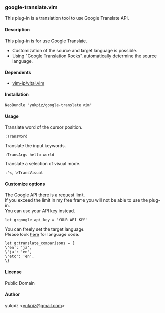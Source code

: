 ### google-translate.vim

This plug-in is a translation tool to use Google Translate API.

#### Description

This plug-in is for use Google Translate.

* Customization of the source and target language is possible.
* Using "Google Translation Rocks", automatically determine the source language.


#### Dependents

* [vim-jp/vital.vim](https://github.com/vim-jp/vital.vim)


#### Installation

~~~
NeoBundle "yukpiz/google-translate.vim"
~~~

#### Usage

Translate word of the cursor position.  
~~~
:TransWord
~~~

Translate the input keywords.  
~~~
:TransArgs hello world
~~~

Translate a selection of visual mode.  
~~~
:'<,'>TransVisual
~~~

#### Customize options

The Google API there is a request limit.  
If you exceed the limit in my free frame you will not be able to use the plug-in.  
You can use your API key instead.  
~~~
let g:google_api_key = 'YOUR API KEY'
~~~

You can freely set the target language.  
Please look [here](https://cloud.google.com/translate/v2/using_rest?hl=ja#language-params) for language code.  
~~~
let g:translate_comparisons = {
\'en': 'ja',
\'ja': 'en',
\'etc': 'en',
\}
~~~


#### License

Public Domain  


#### Author

yukpiz \<yukpiz@gmail.com\>  



